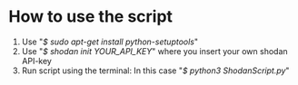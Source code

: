 # How to use the script
1. Use "*$ sudo apt-get install python-setuptools*"
2. Use "*$ shodan init YOUR_API_KEY*" where you insert your own shodan API-key
3. Run script using the terminal: In this case "*$ python3 ShodanScript.py*"
